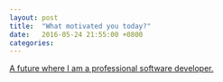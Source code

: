 ```yaml
---
layout: post
title:  "What motivated you today?"
date:   2016-05-24 21:55:00 +0800
categories: 
---
```

[A future where I am a professional software developer.](https://github.com/jiayeerawr/xamarin-bmi-calculator)
